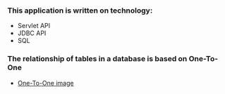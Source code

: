 ### This application is written on technology:
 - Servlet API 
 - JDBC API
 - SQL 
### The relationship of tables in a database is based on One-To-One

 * [One-To-One image](https://github.com/Denis-Yorsh/servlet-jdbc/blob/master/Снимок%20экрана%202022-09-18%20в%2019.25.27.png)
